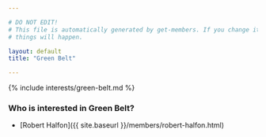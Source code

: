 ```yaml
---

# DO NOT EDIT!
# This file is automatically generated by get-members. If you change it, bad
# things will happen.

layout: default
title: "Green Belt"

---
```


{% include interests/green-belt.md %}

### Who is interested in Green Belt?


* [Robert Halfon]({{ site.baseurl }}/members/robert-halfon.html)
